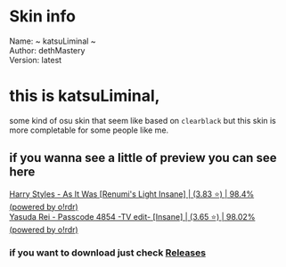 # Skin info

Name: ~ katsuLiminal ~<br />
Author: dethMastery<br />
Version: latest
 
# this is katsuLiminal, 
some kind of osu skin that seem like based on `clearblack` but this skin is more completable for some people like me.

## if you wanna see a little of preview you can see here

[Harry Styles - As It Was [Renumi's Light Insane] | (3.83 ⭐) | 98.4% (powered by o!rdr)](https://www.youtube.com/watch?v=MsWPvRFhikk)<br/>
[Yasuda Rei - Passcode 4854 -TV edit- [Insane] | (3.65 ⭐) | 98.02% (powered by o!rdr)](https://youtu.be/zwqni-PMK-U)


### if you want to download just check [Releases](https://github.com/CaffeCorretto/katsuLiminal/releases)
